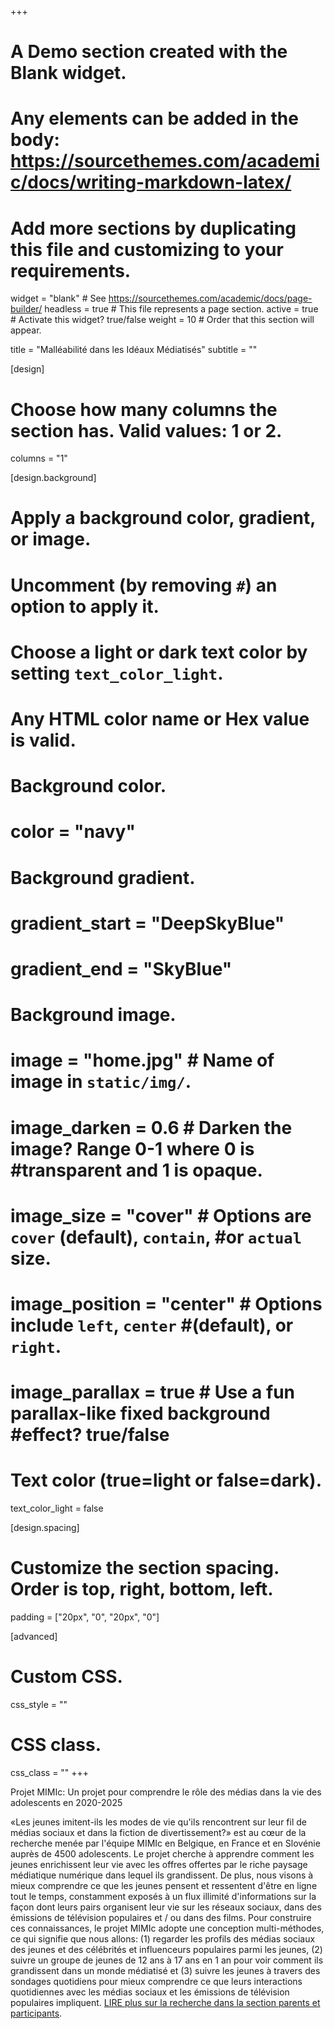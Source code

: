 +++
# A Demo section created with the Blank widget.
# Any elements can be added in the body: https://sourcethemes.com/academic/docs/writing-markdown-latex/
# Add more sections by duplicating this file and customizing to your requirements.

widget = "blank"  # See https://sourcethemes.com/academic/docs/page-builder/
headless = true  # This file represents a page section.
active = true  # Activate this widget? true/false
weight = 10  # Order that this section will appear.

title = "Malléabilité dans les Idéaux Médiatisés"
subtitle = ""

[design]
  # Choose how many columns the section has. Valid values: 1 or 2.
  columns = "1"

[design.background]
  # Apply a background color, gradient, or image.
  #   Uncomment (by removing `#`) an option to apply it.
  #   Choose a light or dark text color by setting `text_color_light`.
  #   Any HTML color name or Hex value is valid.

  # Background color.
  # color = "navy"
  
  # Background gradient.
  # gradient_start = "DeepSkyBlue"
  # gradient_end = "SkyBlue"
  
  # Background image.
#  image = "home.jpg"  # Name of image in `static/img/`.
#  image_darken = 0.6  # Darken the image? Range 0-1 where 0 is #transparent and 1 is opaque.
#  image_size = "cover"  #  Options are `cover` (default), `contain`, #or `actual` size.
#  image_position = "center"  # Options include `left`, `center` #(default), or `right`.
#  image_parallax = true  # Use a fun parallax-like fixed background #effect? true/false

  # Text color (true=light or false=dark).
  text_color_light = false

[design.spacing]
  # Customize the section spacing. Order is top, right, bottom, left.
  padding = ["20px", "0", "20px", "0"]

[advanced]
 # Custom CSS. 
 css_style = ""
 
 # CSS class.
 css_class = ""
+++

Projet MIMIc: Un projet pour comprendre le rôle des médias dans la vie des adolescents en 2020-2025

«Les jeunes imitent-ils les modes de vie qu'ils rencontrent sur leur fil de médias sociaux et dans la fiction de divertissement?» est au cœur de la recherche menée par l'équipe MIMIc en Belgique, en France et en Slovénie auprès de 4500 adolescents. Le projet cherche à apprendre comment les jeunes enrichissent leur vie avec les offres offertes par le riche paysage médiatique numérique dans lequel ils grandissent. De plus, nous visons à mieux comprendre ce que les jeunes pensent et ressentent d'être en ligne tout le temps, constamment exposés à un flux illimité d'informations sur la façon dont leurs pairs organisent leur vie sur les réseaux sociaux, dans des émissions de télévision populaires et / ou dans des films. Pour construire ces connaissances, le projet MIMIc adopte une conception multi-méthodes, ce qui signifie que nous allons: (1) regarder les profils des médias sociaux des jeunes et des célébrités et influenceurs populaires parmi les jeunes, (2) suivre un groupe de jeunes de 12 ans à 17 ans en 1 an pour voir comment ils grandissent dans un monde médiatisé et (3) suivre les jeunes à travers des sondages quotidiens pour mieux comprendre ce que leurs interactions quotidiennes avec les médias sociaux et les émissions de télévision populaires impliquent. [LIRE plus sur la recherche dans la section parents et participants](http://www.projectmimic.eu/fr/parents/).